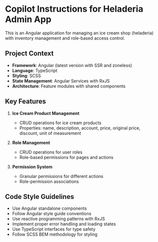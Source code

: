 # Copilot Instructions for Heladeria Admin App

<!-- Use this file to provide workspace-specific custom instructions to Copilot. For more details, visit https://code.visualstudio.com/docs/copilot/copilot-customization#_use-a-githubcopilotinstructionsmd-file -->

This is an Angular application for managing an ice cream shop (heladeria) with inventory management and role-based access control.

## Project Context
- **Framework**: Angular (latest version with SSR and zoneless)
- **Language**: TypeScript
- **Styling**: SCSS
- **State Management**: Angular Services with RxJS
- **Architecture**: Feature modules with shared components

## Key Features
1. **Ice Cream Product Management**
   - CRUD operations for ice cream products
   - Properties: name, description, account, price, original price, discount, unit of measurement
   
2. **Role Management**
   - CRUD operations for user roles
   - Role-based permissions for pages and actions
   
3. **Permission System**
   - Granular permissions for different actions
   - Role-permission associations

## Code Style Guidelines
- Use Angular standalone components
- Follow Angular style guide conventions
- Use reactive programming patterns with RxJS
- Implement proper error handling and loading states
- Use TypeScript interfaces for type safety
- Follow SCSS BEM methodology for styling
